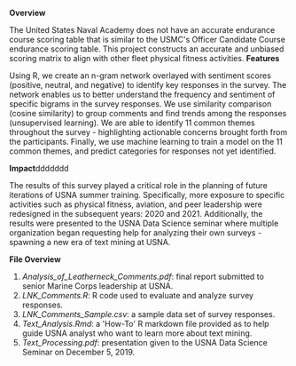 **Overview**

The United States Naval Academy does not have an accurate endurance course scoring table that is similar to the USMC's Officer Candidate Course endurance scoring table. This project constructs an accurate and unbiased scoring matrix to align with other fleet physical fitness activities.
**Features** 

Using R, we create an n-gram network overlayed with sentiment scores (positive, neutral, and negative) to identify key responses in the survey. The network enables us to better understand the frequency and sentiment of specific bigrams in the survey responses. We use similarity comparison (cosine similarity) to group comments and find trends among the responses (unsupervised learning). We are able to identify 11 common themes throughout the survey - highlighting actionable concerns brought forth from the participants. Finally, we use machine learning to train a model on the 11 common themes, and predict categories for responses not yet identified. 

**Impact**ddddddd

The results of this survey played a critical role in the planning of future iterations of USNA summer training. Specifically, more exposure to specific activities such as physical fitness, aviation, and peer leadership were redesigned in the subsequent years: 2020 and 2021. Additionally, the results were presented to the USNA Data Science seminar where multiple organization began requesting help for analyzing their own surveys - spawning a new era of text mining at USNA. 

**File Overview**

1. *Analysis_of_Leatherneck_Comments.pdf*: final report submitted to senior Marine Corps leadership at USNA.
2. *LNK_Comments.R*: R code used to evaluate and analyze survey responses. 
3. *LNK_Comments_Sample.csv*: a sample data set of survey responses.
4. *Text_Analysis.Rmd*: a 'How-To' R markdown file provided as to help guide USNA analyst who want to learn more about text mining. 
5. *Text_Processing.pdf*: presentation given to the USNA Data Science Seminar on December 5, 2019. 
